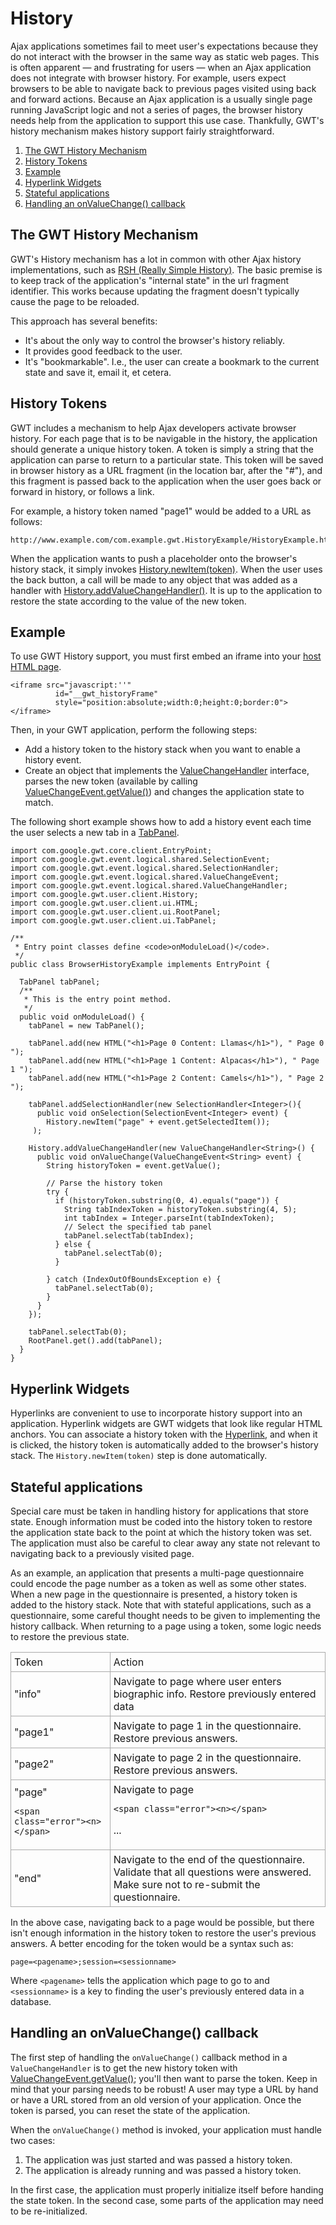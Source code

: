 History
===

Ajax applications sometimes fail to meet user's expectations because they do not interact with the browser in the same way as static web pages. This is often apparent &mdash; and
frustrating for users &mdash; when an Ajax application does not integrate with browser history. For example, users expect browsers to be able to navigate back to previous pages visited
using back and forward actions. Because an Ajax application is a usually single page running JavaScript logic and not a series of pages, the browser history needs help from the
application to support this use case. Thankfully, GWT's history mechanism makes history support fairly straightforward.

1.  [The GWT History Mechanism](#mechanism)
2.  [History Tokens](#tokens)
3.  [Example](#example)
4.  [Hyperlink Widgets](#widgets)
5.  [Stateful applications](#stateful)
6.  [Handling an onValueChange() callback](#onvaluechange)

## The GWT History Mechanism<a id="mechanism"></a>

GWT's History mechanism has a lot in common with other Ajax history implementations, such as [RSH (Really
Simple History)](http://code.google.com/p/reallysimplehistory). The basic premise is to keep track of the application's "internal state" in the url fragment identifier. This works because updating the fragment doesn't
typically cause the page to be reloaded.

This approach has several benefits:

*   It's about the only way to control the browser's history reliably.
*   It provides good feedback to the user.
*   It's "bookmarkable". I.e., the user can create a bookmark to the current state and save it, email it, et cetera.

## History Tokens<a id="tokens"></a>

GWT includes a mechanism to help Ajax developers activate browser history. For each page that is to be navigable in the history, the application should generate a unique
history token. A token is simply a string that the application can parse to return to a particular state. This token will be saved in browser history as a URL fragment (in the
location bar, after the "#"), and this fragment is passed back to the application when the user goes back or forward in history, or follows a link.

For example, a history token named "page1" would be added to a URL as follows:

```
http://www.example.com/com.example.gwt.HistoryExample/HistoryExample.html#page1
```

When the application wants to push a placeholder onto the browser's history stack, it simply invokes [History.newItem(token)](/javadoc/latest/com/google/gwt/user/client/History.html#newItem(java.lang.String)). When
the user uses the back button, a call will be made to any object that was added as a handler with [History.addValueChangeHandler()](/javadoc/latest/com/google/gwt/user/client/History.html#addValueChangeHandler(com.google.gwt.event.logical.shared.ValueChangeHandler)). It is up to the application to restore the state according to the value of the new token.

## Example<a id="example"></a>

To use GWT History support, you must first embed an iframe into your [host HTML page](DevGuideOrganizingProjects.html#DevGuideHostPage).

```
<iframe src="javascript:''"
          id="__gwt_historyFrame"
          style="position:absolute;width:0;height:0;border:0"></iframe>
```

Then, in your GWT application, perform the following steps:

*   Add a history token to the history stack when you want to enable a history event.
*   Create an object that implements the [ValueChangeHandler](/javadoc/latest/com/google/gwt/event/logical/shared/ValueChangeHandler.html) interface, parses the new token (available by calling [ValueChangeEvent.getValue()](/javadoc/latest/com/google/gwt/event/logical/shared/ValueChangeEvent.html#getValue())) and changes the application state to match.

The following short example shows how to add a history event each time the user selects a new tab in a [TabPanel](/javadoc/latest/com/google/gwt/user/client/ui/TabPanel.html).

```
import com.google.gwt.core.client.EntryPoint;
import com.google.gwt.event.logical.shared.SelectionEvent;
import com.google.gwt.event.logical.shared.SelectionHandler;
import com.google.gwt.event.logical.shared.ValueChangeEvent;
import com.google.gwt.event.logical.shared.ValueChangeHandler;
import com.google.gwt.user.client.History;
import com.google.gwt.user.client.ui.HTML;
import com.google.gwt.user.client.ui.RootPanel;
import com.google.gwt.user.client.ui.TabPanel;

/**
 * Entry point classes define <code>onModuleLoad()</code>.
 */
public class BrowserHistoryExample implements EntryPoint {

  TabPanel tabPanel;
  /**
   * This is the entry point method.
   */
  public void onModuleLoad() {
    tabPanel = new TabPanel();

    tabPanel.add(new HTML("<h1>Page 0 Content: Llamas</h1>"), " Page 0 ");
    tabPanel.add(new HTML("<h1>Page 1 Content: Alpacas</h1>"), " Page 1 ");
    tabPanel.add(new HTML("<h1>Page 2 Content: Camels</h1>"), " Page 2 ");

    tabPanel.addSelectionHandler(new SelectionHandler<Integer>(){
      public void onSelection(SelectionEvent<Integer> event) {
        History.newItem("page" + event.getSelectedItem());
     );

    History.addValueChangeHandler(new ValueChangeHandler<String>() {
      public void onValueChange(ValueChangeEvent<String> event) {
        String historyToken = event.getValue();

        // Parse the history token
        try {
          if (historyToken.substring(0, 4).equals("page")) {
            String tabIndexToken = historyToken.substring(4, 5);
            int tabIndex = Integer.parseInt(tabIndexToken);
            // Select the specified tab panel
            tabPanel.selectTab(tabIndex);
          } else {
            tabPanel.selectTab(0);
          }

        } catch (IndexOutOfBoundsException e) {
          tabPanel.selectTab(0);
        }
      }
    });

    tabPanel.selectTab(0);
    RootPanel.get().add(tabPanel);
  }
}
```

## Hyperlink Widgets<a id="widgets"></a>

Hyperlinks are convenient to use to incorporate history support into an application. Hyperlink widgets are GWT widgets that look like regular HTML anchors. You can associate a
history token with the [Hyperlink](/javadoc/latest/com/google/gwt/user/client/ui/Hyperlink.html), and when it is
clicked, the history token is automatically added to the browser's history stack. The `History.newItem(token)` step is done automatically.

## Stateful applications<a id="stateful"></a>

Special care must be taken in handling history for applications that store state. Enough information must be coded into the history token to restore the application state back
to the point at which the history token was set. The application must also be careful to clear away any state not relevant to navigating back to a previously visited page.

As an example, an application that presents a multi-page questionnaire could encode the page number as a token as well as some other states. When a new page in the
questionnaire is presented, a history token is added to the history stack. Note that with stateful applications, such as a questionnaire, some careful thought needs to be given to
implementing the history callback. When returning to a page using a token, some logic needs to restore the previous state.

<table>
<tr>
<td style="border: 1px solid #aaa; padding: 5px;">Token</td>
<td style="border: 1px solid #aaa; padding: 5px;">Action</td>
</tr>

<tr>
<td style="border: 1px solid #aaa; padding: 5px;">"info"</td>
<td style="border: 1px solid #aaa; padding: 5px;">Navigate to page where user enters biographic info. Restore previously entered data</td>
</tr>

<tr>
<td style="border: 1px solid #aaa; padding: 5px;">"page1"</td>
<td style="border: 1px solid #aaa; padding: 5px;">Navigate to page 1 in the questionnaire. Restore previous answers.</td>
</tr>

<tr>
<td style="border: 1px solid #aaa; padding: 5px;">"page2"</td>
<td style="border: 1px solid #aaa; padding: 5px;">Navigate to page 2 in the questionnaire. Restore previous answers.</td>
</tr>

<tr>
<td style="border: 1px solid #aaa; padding: 5px;">"page"

```
<span class="error"><n></span>
```

</td>
<td style="border: 1px solid #aaa; padding: 5px;">Navigate to page

```
<span class="error"><n></span>
```

...</td>
</tr>

<tr>
<td style="border: 1px solid #aaa; padding: 5px;">"end"</td>
<td style="border: 1px solid #aaa; padding: 5px;">Navigate to the end of the questionnaire. Validate that all questions were answered. Make sure not to re-submit the
questionnaire.</td>
</tr>
</table>

In the above case, navigating back to a page would be possible, but there isn't enough information in the history token to restore the user's previous answers. A better
encoding for the token would be a syntax such as:

```
page=<pagename>;session=<sessionname>
```

Where `<pagename>` tells the application which page to go to and `<sessionname>` is a key to finding the user's previously entered data in a
database.

## Handling an onValueChange() callback<a id="onvaluechange"></a>

The first step of handling the `onValueChange()` callback method in a `ValueChangeHandler` is to get the new history token with [ValueChangeEvent.getValue()](/javadoc/latest/com/google/gwt/event/logical/shared/ValueChangeEvent.html#getValue()); you'll then want to parse the token. Keep in mind that your parsing needs to be robust! A user may type a URL by hand or have a URL
stored from an old version of your application. Once the token is parsed, you can reset the state of the application.

When the `onValueChange()` method is invoked, your application must handle two cases:

1.  The application was just started and was passed a history token.
2.  The application is already running and was passed a history token.

In the first case, the application must properly initialize itself before handing the state token. In the second case, some parts of the application may need to be
re-initialized.
